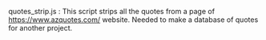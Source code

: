 quotes_strip.js : This script strips all the quotes from a page of https://www.azquotes.com/ website. Needed to make a database of quotes for another project.

